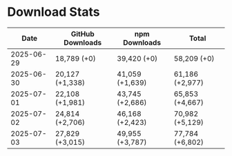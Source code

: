 # Download Stats

| Date       | GitHub Downloads | npm Downloads   | Total           |
| ---------- | ---------------- | --------------- | --------------- |
| 2025-06-29 | 18,789 (+0)      | 39,420 (+0)     | 58,209 (+0)     |
| 2025-06-30 | 20,127 (+1,338)  | 41,059 (+1,639) | 61,186 (+2,977) |
| 2025-07-01 | 22,108 (+1,981)  | 43,745 (+2,686) | 65,853 (+4,667) |
| 2025-07-02 | 24,814 (+2,706)  | 46,168 (+2,423) | 70,982 (+5,129) |
| 2025-07-03 | 27,829 (+3,015)  | 49,955 (+3,787) | 77,784 (+6,802) |
